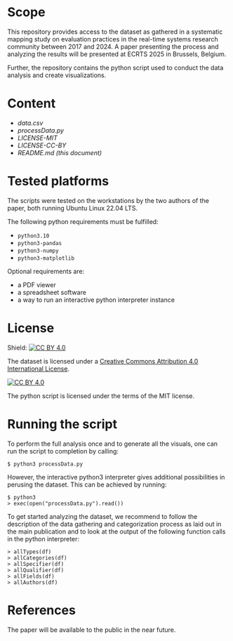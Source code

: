 # Scope

This repository provides access to the dataset as gathered in a systematic
mapping study on evaluation practices in the real-time systems research community
between 2017 and 2024. A paper presenting the process and analyzing the results
will be presented at ECRTS 2025 in Brussels, Belgium.

Further, the repository contains the python script used to conduct the data
analysis and create visualizations.

# Content
- *data.csv*
- *processData.py*
- *LICENSE-MIT*
- *LICENSE-CC-BY*
- *README.md (this document)*

# Tested platforms
The scripts were tested on the workstations by the two authors of the paper,
both running Ubuntu Linux 22.04 LTS.

The following python requirements must be fulfilled:
- `python3.10`
- `python3-pandas`
- `python3-numpy`
- `python3-matplotlib`

Optional requirements are:
- a PDF viewer
- a spreadsheet software
- a way to run an interactive python interpreter instance

# License

Shield: [![CC BY 4.0][cc-by-shield]][cc-by]

The dataset is licensed under a
[Creative Commons Attribution 4.0 International License][cc-by].

[![CC BY 4.0][cc-by-image]][cc-by]

[cc-by]: http://creativecommons.org/licenses/by/4.0/
[cc-by-image]: https://i.creativecommons.org/l/by/4.0/88x31.png
[cc-by-shield]: https://img.shields.io/badge/License-CC%20BY%204.0-lightgrey.svg

The python script is licensed under the terms of the MIT license.

# Running the script

To perform the full analysis once and to generate all the visuals, one can run
the script to completion by calling:

```
$ python3 processData.py
```

However, the interactive python3 interpreter gives additional possibilities in
perusing the dataset. This can be achieved by running:

```
$ python3
> exec(open("processData.py").read())
```

To get started analyzing the dataset, we recommend to follow the description of
the data gathering and categorization process as laid out in the main publication
and to look at the output of the following function calls in the python
interpreter:

```
> allTypes(df)
> allCategories(df)
> allSpecifier(df)
> allQualifier(df)
> allFields(df)
> allAuthors(df)
```

# References

The paper will be available to the public in the near future.
